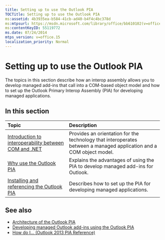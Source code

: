 ```yaml
---
title: Setting up to use the Outlook PIA
TOCTitle: Setting up to use the Outlook PIA
ms:assetid: 4b3935ea-b584-41cb-ad40-b4f4c4bc378d
ms:mtpsurl: https://msdn.microsoft.com/library/office/bb610102(v=office.15)
ms:contentKeyID: 55119772
ms.date: 07/24/2014
mtps_version: v=office.15
localization_priority: Normal
---
```


# Setting up to use the Outlook PIA

The topics in this section describe how an interop assembly allows you to develop managed add-ins that call into a COM-based object model and how to set up the Outlook Primary Interop Assembly (PIA) for developing managed applications.

## In this section

|Topic|Description|
|:----|:----------|
|[Introduction to interoperability between COM and .NET](introduction-to-interoperability-between-com-and-net.md) |Provides an orientation for the technology that interoperates between a managed application and a COM object model.|
|[Why use the Outlook PIA](why-use-the-outlook-pia.md) |Explains the advantages of using the PIA to develop managed add-ins for Outlook.|
|[Installing and referencing the Outlook PIA](installing-and-referencing-the-outlook-pia.md) |Describes how to set up the PIA for developing managed applications.|

## See also

- [Architecture of the Outlook PIA](architecture-of-the-outlook-pia.md)
- [Developing managed Outlook add-ins using the Outlook PIA](developing-managed-outlook-add-ins-using-the-outlook-pia.md)
- [How do I... (Outlook 2013 PIA Reference)](how-do-i-outlook-2013-pia-reference.md)


